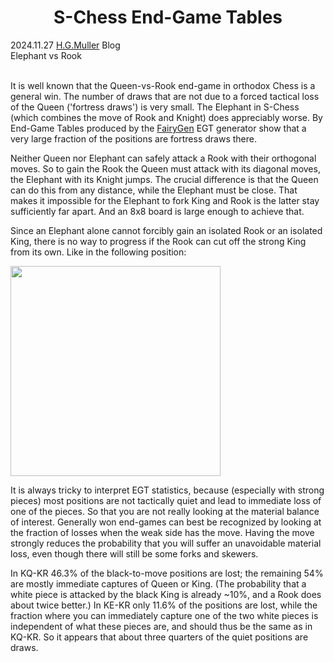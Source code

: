 <h1 align="center">S-Chess End-Game Tables</h1>
<div class="meta-headline">
    <div class= "meta">
        <span class="text">2024.11.27</span>
        <span class="text"><a href="/@/HGMuller">H.G.Muller</a></span>
        <span class="text">Blog</span>
    </div>
    <div class= "headline">Elephant vs Rook</div>
</div>
</br>

It is well known that the Queen-vs-Rook end-game in orthodox Chess is a general win. The number of draws that are not due to a forced tactical loss of the Queen ('fortress draws') is very small. The Elephant in S-Chess (which combines the move of Rook and Knight) does appreciably worse. By End-Game Tables produced by the [FairyGen](https://github.com/ceebo/fairygen) EGT generator show that a very large fraction of the positions are fortress draws there.

Neither Queen nor Elephant can safely attack a Rook with their orthogonal moves. So to gain the Rook the Queen must attack with its diagonal moves, the Elephant with its Knight jumps. The crucial difference is that the Queen can do this from any distance, while the Elephant must be close. That makes it impossible for the Elephant to fork King and Rook is the latter stay sufficiently far apart. And an 8x8 board is large enough to achieve that.

Since an Elephant alone cannot forcibly gain an isolated Rook or an isolated King, there is no way to progress if the Rook can cut off the strong King from its own. Like in the following position:

<img src="https://github.com/gbtami/pychess-variants/blob/master/static/images/SchessEGT/KEKR.png" width="336" height="336">

It is always tricky to interpret EGT statistics, because (especially with strong pieces) most positions are not tactically quiet and lead to immediate loss of one of the pieces. So that you are not really looking at the material balance of interest. Generally won end-games can best be recognized by looking at the fraction of losses when the weak side has the move. Having the move strongly reduces the probability that you will suffer an unavoidable material loss, even though there will still be some forks and skewers.

In KQ-KR 46.3% of the black-to-move positions are lost; the remaining 54% are mostly immediate captures of Queen or King. (The probability that a white piece is attacked by the black King is already ~10%, and a Rook does about twice better.) In KE-KR only 11.6% of the positions are lost, while the fraction where you can immediately capture one of the two white pieces is independent of what these pieces are, and should thus be the same as in KQ-KR. So it appears that about three quarters of the quiet positions are draws.


